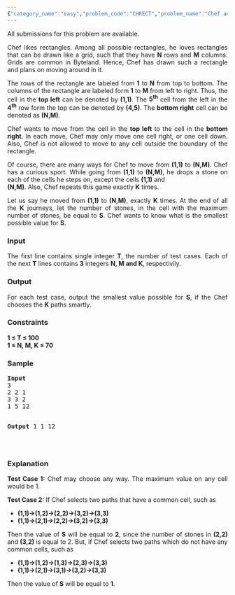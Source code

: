 ```yaml
---
{"category_name":"easy","problem_code":"CHRECT","problem_name":"Chef and Walking on the rectangle ","languages_supported":{"0":"ADA","1":"ASM","2":"BASH","3":"BF","4":"C","5":"C99 strict","6":"CAML","7":"CLOJ","8":"CLPS","9":"CPP 4.3.2","10":"CPP 4.9.2","11":"CPP14","12":"CS2","13":"D","14":"ERL","15":"FORT","16":"FS","17":"GO","18":"HASK","19":"ICK","20":"ICON","21":"JAVA","22":"JS","23":"LISP clisp","24":"LISP sbcl","25":"LUA","26":"NEM","27":"NICE","28":"NODEJS","29":"PAS fpc","30":"PAS gpc","31":"PERL","32":"PERL6","33":"PHP","34":"PIKE","35":"PRLG","36":"PYTH","37":"PYTH 3.4","38":"RUBY","39":"SCALA","40":"SCM guile","41":"SCM qobi","42":"ST","43":"TCL","44":"TEXT","45":"WSPC"},"max_timelimit":1,"source_sizelimit":50000,"problem_author":"furko","problem_tester":"gamabunta","date_added":"11-05-2013","tags":{"0":"ad","1":"cakewalk","2":"furko","3":"july13"},"editorial_url":"http://discuss.codechef.com/problems/CHRECT","time":{"view_start_date":1373880600,"submit_start_date":1373880600,"visible_start_date":1373880600,"end_date":1735669800},"layout":"problem"}
---
```

<span class="solution-visible-txt">All submissions for this problem are available.</span><p style="text-align:justify">Chef likes rectangles. Among all possible rectangles, he loves rectangles that can be drawn like a grid, such that they have <strong>N</strong> rows and <strong>M</strong> columns. Grids are common in Byteland. Hence, Chef has drawn such a rectangle and plans on moving around in it.</p>
<p style="text-align:justify">The rows of the rectangle are labeled from <b>1</b> to <b>N</b> from top to bottom. The columns of the rectangle are labeled form <b>1</b> to <b>M</b> from left to right. Thus, the cell in the <b>top left</b> can be denoted by <b>(1,1)</b>. The <b>5<sup>th</sup></b> cell from the left in the <b>4<sup>th</sup></b> row form the top can be denoted by <b>(4,5)</b>. The <b>bottom right</b> cell can be denoted as <b>(N,M)</b>.</p>
<p style="text-align:justify">Chef wants to move from the cell in the <b>top left</b> to the cell in the <b>bottom right</b>. In each move, Chef may only move one cell right, or one cell down. Also, Chef is not allowed to move to any cell outside the boundary of the rectangle.</p>
<p style="text-align:justify">Of course, there are many ways for Chef to move from <b>(1,1)</b> to <b>(N,M)</b>. Chef has a curious sport. While going from <b>(1,1)</b> to <b>(N,M)</b>, he drops a stone on each of the cells he steps on, except the cells <b>(1,1)</b> and<br />
<b>(N,M)</b>. Also, Chef repeats this game exactly <strong>K</strong> times.</p>
<p style="text-align:justify">Let us say he moved from <b>(1,1)</b> to <b>(N,M)</b>, exactly <b>K</b> times. At the end of all the <b>K</b> journeys, let the number of stones, in the cell with the maximum number of stones, be equal to <b>S</b>. Chef wants to know what is the smallest possible value for <b>S</b>.</p>
<h3>Input</h3>
<p style="text-align:justify">The first line contains single integer <b>T</b>, the number of test cases. Each of the next <b>T</b> lines contains <b>3</b> integers <b>N, M and K</b>, respectivily.</p>
<h3>Output</h3>
<p style="text-align:justify">For each test case, output the smallest value possible for <b>S</b>, if the Chef chooses the <b>K</b> paths smartly.</p>
<h3>Constraints</h3>
<p><b>1 ≤ T ≤ 100</b><br />
<b>1 ≤ N, M, K ≤ 70</b>
</p>
<h3>Sample</h3>
<pre>
<b>Input</b>
3
2 2 1
3 3 2
1 5 12

<b>Output</b>
1
1
12

</pre><h3>Explanation</h3>
<p style="text-align:justify"><b>Test Case 1:</b> Chef may choose any way. The maximum value on any cell would be 1.</p>
<p style="text-align:justify"><b>Test Case 2:</b> If Chef selects two paths that have a common cell, such as</p>
<p style="text-align:justify">
<ul>
<li><b>(1,1)->(1,2)->(2,2)->(3,2)->(3,3)</b></li>
<li><b>(1,1)->(2,1)->(2,2)->(3,2)->(3,3)</b></li>
</ul>
</p>
<p style="text-align:justify">Then the value of <b>S</b> will be equal to <b>2</b>, since the number of stones in <b>(2,2)</b> and <b>(3,2)</b> is equal to 2. But, if Chef selects two paths which do not have any common cells, such as</p>
<p style="text-align:justify">
<ul>
<li><b>(1,1)->(1,2)->(1,3)->(2,3)->(3,3)</b></li>
<li><b>(1,1)->(2,1)->(3,1)->(3,2)->(3,3)</b></li>
</ul>
</p>
<p style="text-align:justify">Then the value of <b>S</b> will be equal to <b>1</b>.</p>
